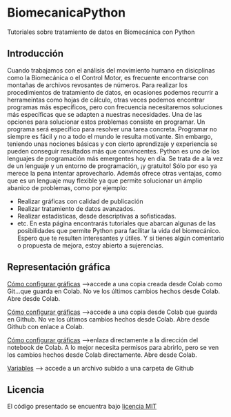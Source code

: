 # BiomecanicaPython
Tutoriales sobre tratamiento de datos en Biomecánica con Python

## Introducción
Cuando trabajamos con el análisis del movimiento humano en disicplinas como la Biomecánica o el Control Motor, es frecuente encontrarse con montañas de archivos revosantes de números. Para realizar los procedimientos de tratamiento de datos, en ocasiones podemos recurrir a herrameintas como hojas de cálculo, otras veces podemos encontrar programas más específicos, pero con frecuencia necesitaremos soluciones más específicas que se adapten a nuestras necesidades.
Una de las opciones para solucionar estos problemas consiste en programar. Un programa será específico para resolver una tarea concreta. Programar no siempre es fácil y no a todo el mundo le resulta motivante. Sin embargo, teniendo unas nociones básicas y con cierto aprendizaje y experiencia se pueden conseguir resultados más que convincentes.
Python es uno de los lenguajes de programación más emergentes hoy en día. Se trata de a la vez de un lenguaje y un entorno de programación, ¡y gratuito! Sólo por eso ya merece la pena intentar aprovecharlo. Además ofrece otras ventajas, como que es un lenguaje muy flexible ya que permite solucionar un ámplio abanico de problemas, como por ejemplo:
  - Realizar gráficas con calidad de publicación
  - Realizar tratamiento de datos avanzados.
  - Realizar estadísticas, desde descriptivas a sofisticadas.
  - etc.
En esta página encontrarás tutoriales que abarcan algunas de las posibilidades que permite Python para facilitar la vida del biomecánico. Espero que te resulten interesantes y útiles.
Y si tienes algún comentario o propuesta de mejora, estoy abierto a sujerencias.


## Representación gráfica
[Cómo configurar gráficas](https://colab.research.google.com/gist/joselvira/801ea1b4c7f0616cf917663abf9d6ba2/4-1-tipos-de-graficas-basicas.ipynb) -->accede a una copia creada desde Colab como Git...que guarda en Colab. No ve los últimos cambios hechos desde Colab. Abre desde Colab.

[Cómo configurar gráficas](https://github.com/joselvira/BiomecanicaPython/blob/master/4_1_Tipos_de_graficas_basicas.ipynb) -->accede a una copia desde Colab que guarda en Github. No ve los últimos cambios hechos desde Colab. Abre desde Github con enlace a Colab.

[Cómo configurar gráficas](https://colab.research.google.com/drive/1_rtgMQ9Y75cAeH1TFhZU2FyeJbxjQNYJ) -->enlaza directamente a la dirección del notebook de Colab. A lo mejor necesita permisos para abrirlo, pero se ven los cambios hechos desde Colab directamente. Abre desde Colab.

[Variables](https://github.com/joselvira/BiomecanicaPython/blob/master/Notebooks/3.1-Tipos%20de%20variables.ipynb) --> accede a un archivo subido a una carpeta de Github

## Licencia
El código presentado se encuentra bajo [licencia MIT](https://opensource.org/licenses/mit-license.php)
